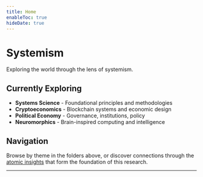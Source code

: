 ```yaml
---
title: Home
enableToc: true
hideDate: true
---
```


# Systemism

Exploring the world through the lens of systemism. 

## Currently Exploring

- **Systems Science** - Foundational principles and methodologies
- **Cryptoeconomics** - Blockchain systems and economic design
- **Political Economy** - Governance, institutions, policy
- **Neuromorphics** - Brain-inspired computing and intelligence

## Navigation

Browse by theme in the folders above, or discover connections through the [atomic insights](/atomic) that form the foundation of this research.

---

